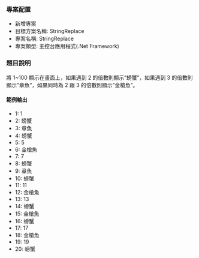 ### 專案配置

- 新增專案
- 目標方案名稱: StringReplace
- 專案名稱: StringReplace
- 專案類型: 主控台應用程式(.Net Framework)

### 題目說明

將 1~100 顯示在畫面上，如果遇到 2 的倍數則顯示”螃蟹”，如果遇到 3 的倍數則顯示”章魚”，如果同時為 2 跟 3 的倍數則顯示”金槍魚”。

#### 範例輸出

- 1: 1
- 2: 螃蟹
- 3: 章魚
- 4: 螃蟹
- 5: 5
- 6: 金槍魚
- 7: 7
- 8: 螃蟹
- 9: 章魚
- 10: 螃蟹
- 11: 11
- 12: 金槍魚
- 13: 13
- 14: 螃蟹
- 15: 金槍魚
- 16: 螃蟹
- 17: 17
- 18: 金槍魚
- 19: 19
- 20: 螃蟹
